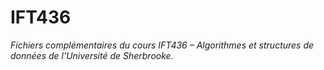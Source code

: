 # IFT436

_Fichiers complémentaires du cours IFT436 – Algorithmes et structures de données de l'Université de Sherbrooke._
